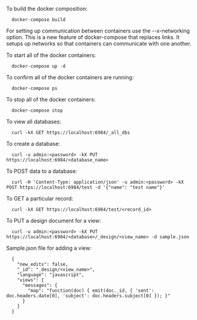 To build the docker composition:
```
  docker-compose build
```

For setting up communication between containers use the --x-networking option.  This is a new feature of docker-compose that replaces links. It setups up networks so that containers can communicate with one another.

To start all of the docker containers:
```
  docker-compose up -d
```

To confirm all of the docker containers are running:
```
  docker-compose ps
```

To stop all of the docker containers:
```
  docker-compose stop
```

To view all databases:
```
  curl -kX GET https://localhost:6984/_all_dbs
```

To create a database:
```
  curl -u admin:<password> -kX PUT https://localhost:6984/<database_name>
```

To POST data to a database:
```
  curl -H 'Content-Type: application/json' -u admin:<password> -kX POST https://localhost:6984/test -d '{"name": "test name"}'
```

To GET a particular record:
```
  curl -kX GET https://localhost:6984/test/<record_id>
```

To PUT a design document for a view:
```
  curl -u admin:<password> -kX PUT https://localhost:6984/<database>/_design/<view_name> -d sample.json
```

Sample.json file for adding a view:
```
  {
    "new_edits": false,
    "_id": "_design/<view_name>",
    "language": "javascript",
    "views": {
      "messages": {
        "map": "function(doc) { emit(doc._id, { 'sent': doc.headers.date[0], 'subject': doc.headers.subject[0] }); }"
      }
    }
  }
```

